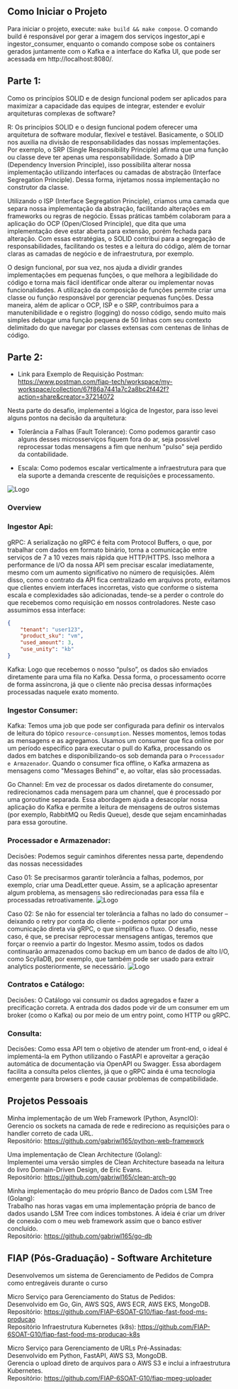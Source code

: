 ## Como Iniciar o Projeto

Para iniciar o projeto, execute: `make build && make compose`. O comando build é responsável por gerar a imagem dos serviços ingestor_api e ingestor_consumer, enquanto o comando compose sobe os containers gerados juntamente com o Kafka e a interface do Kafka UI, que pode ser acessada em http://localhost:8080/.

## Parte 1:

Como os princípios SOLID e de design funcional podem ser aplicados para maximizar a capacidade das equipes de integrar, estender e evoluir arquiteturas complexas de software?

R: Os princípios SOLID e o design funcional podem oferecer uma arquitetura de software modular, flexível e testável. Basicamente, o SOLID nos auxilia na divisão de responsabilidades das nossas implementações. Por exemplo, o SRP (Single Responsibility Principle) afirma que uma função ou classe deve ter apenas uma responsabilidade. Somado à DIP (Dependency Inversion Principle), isso possibilita alterar nossa implementação utilizando interfaces ou camadas de abstração (Interface Segregation Principle). Dessa forma, injetamos nossa implementação no construtor da classe.

Utilizando o ISP (Interface Segregation Principle), criamos uma camada que separa nossa implementação da abstração, facilitando alterações em frameworks ou regras de negócio. Essas práticas também colaboram para a aplicação do OCP (Open/Closed Principle), que dita que uma implementação deve estar aberta para extensão, porém fechada para alteração. Com essas estratégias, o SOLID contribui para a segregação de responsabilidades, facilitando os testes e a leitura do código, além de tornar claras as camadas de negócio e de infraestrutura, por exemplo.

O design funcional, por sua vez, nos ajuda a dividir grandes implementações em pequenas funções, o que melhora a legibilidade do código e torna mais fácil identificar onde alterar ou implementar novas funcionalidades. A utilização da composição de funções permite criar uma classe ou função responsável por gerenciar pequenas funções. Dessa maneira, além de aplicar o OCP, ISP e o SRP, contribuímos para a manutenibilidade e o registro (logging) do nosso código, sendo muito mais simples debugar uma função pequena de 50 linhas com seu contexto delimitado do que navegar por classes extensas com centenas de linhas de código.

## Parte 2:

- Link para Exemplo de Requisição Postman: https://www.postman.com/fiap-tech/workspace/my-workspace/collection/67f86a7441a7c2a8bc2f442f?action=share&creator=37214072

Nesta parte do desafio, implementei a lógica de Ingestor, para isso levei alguns pontos na decisão da arquitetura:

- Tolerância a Falhas (Fault Tolerance): Como podemos garantir caso alguns desses microsserviços fiquem fora do ar, seja possível reprocessar todas mensagens a fim que nenhum "pulso" seja perdido da contabilidade.

- Escala: Como podemos escalar verticalmente a infraestrutura para que ela suporte a demanda crescente de requisições e processamento.

![Logo](assets/software_architeture.png)

### Overview

### Ingestor Api:
gRPC:
A serialização no gRPC é feita com Protocol Buffers, o que, por trabalhar com dados em formato binário, torna a comunicação entre serviços de 7 a 10 vezes mais rápida que HTTP/HTTPS. Isso melhora a performance de I/O da nossa API sem precisar escalar imediatamente, mesmo com um aumento significativo no número de requisições. Além disso, como o contrato da API fica centralizado em arquivos proto, evitamos que clientes enviem interfaces incorretas, visto que conforme o sistema escala e complexidades são adicionadas, tende-se a perder o controle do que recebemos como requisição em nossos controladores. Neste caso assumimos essa interface:

```json
{
    "tenant": "user123",
    "product_sku": "vm",
    "used_amount": 3,
    "use_unity": "kb"
}
```

Kafka:
Logo que recebemos o nosso “pulso”, os dados são enviados diretamente para uma fila no Kafka. Dessa forma, o processamento ocorre de forma assíncrona, já que o cliente não precisa dessas informações processadas naquele exato momento.

### Ingestor Consumer:
Kafka:
Temos uma job que pode ser configurada para definir os intervalos de leitura do tópico `resource-consumption`. Nesses momentos, lemos todas as mensagens e as agregamos. Usamos um consumer que fica online por um período específico para executar o pull do Kafka, processando os dados em batches e disponibilizando-os sob demanda para o `Processador e Armazenador`. Quando o consumer fica offline, o Kafka armazena as mensagens como "Messages Behind" e, ao voltar, elas são processadas.

Go Channel:
Em vez de processar os dados diretamente do consumer, redirecionamos cada mensagem para um channel, que é processado por uma goroutine separada. Essa abordagem ajuda a desacoplar nossa aplicação do Kafka e permite a leitura de mensagens de outros sistemas (por exemplo, RabbitMQ ou Redis Queue), desde que sejam encaminhadas para essa goroutine.

### Processador e Armazenador:
Decisões:
Podemos seguir caminhos diferentes nessa parte, dependendo das nossas necessidades

Caso 01:
Se precisarmos garantir tolerância a falhas, podemos, por exemplo, criar uma DeadLetter queue. Assim, se a aplicação apresentar algum problema, as mensagens são redirecionadas para essa fila e processadas retroativamente.
![Logo](assets/ConsumerContratos/architeture_2.png)

Caso 02:
Se não for essencial ter tolerância a falhas no lado do consumer – deixando o retry por conta do cliente – podemos optar por uma comunicação direta via gRPC, o que simplifica o fluxo. O desafio, nesse caso, é que, se precisar reprocessar mensagens antigas, teremos que forçar o reenvio a partir do Ingestor. Mesmo assim, todos os dados continuarão armazenados como backup em um banco de dados de alto I/O, como ScyllaDB, por exemplo, que também pode ser usado para extrair analytics posteriormente, se necessário.
![Logo](assets/ConsumerContratos/architeture_1.png)

### Contratos e Catálogo:
Decisões:
O Catálogo vai consumir os dados agregados e fazer a precificação correta. A entrada dos dados pode vir de um consumer em um broker (como o Kafka) ou por meio de um entry point, como HTTP ou gRPC.

### Consulta:
Decisões:
Como essa API tem o objetivo de atender um front-end, o ideal é implementá-la em Python utilizando o FastAPI e aproveitar a geração automática de documentação via OpenAPI ou Swagger. Essa abordagem facilita a consulta pelos clientes, já que o gRPC ainda é uma tecnologia emergente para browsers e pode causar problemas de compatibilidade.

## Projetos Pessoais
Minha implementação de um Web Framework (Python, AsyncIO):<br>
Gerencio os sockets na camada de rede e redireciono as requisições para o handler correto de cada URL.<br>
Repositório: https://github.com/gabriwl165/python-web-framework

Uma implementação de Clean Architecture (Golang):<br>
Implementei uma versão simples de Clean Architecture baseada na leitura do livro Domain-Driven Design, de Eric Evans.<br>
Repositório: https://github.com/gabriwl165/clean-arch-go

Minha implementação do meu próprio Banco de Dados com LSM Tree (Golang):<br>
Trabalho nas horas vagas em uma implementação própria de banco de dados usando LSM Tree com índices tombstones. A ideia é criar um driver de conexão com o meu web framework assim que o banco estiver concluído.<br>
Repositório: https://github.com/gabriwl165/go-db

## FIAP (Pós-Graduação) - Software Architeture
Desenvolvemos um sistema de Gerenciamento de Pedidos de Compra como entregáveis durante o curso

Micro Serviço para Gerenciamento do Status de Pedidos: <br>
Desenvolvido em Go, Gin, AWS SQS, AWS ECR, AWS EKS, MongoDB.<br>
Repositório: https://github.com/FIAP-6SOAT-G10/fiap-fast-food-ms-producao<br>
Repositório Infraestrutura Kubernetes (k8s): https://github.com/FIAP-6SOAT-G10/fiap-fast-food-ms-producao-k8s<br>

Micro Serviço para Gerenciamento de URLs Pré-Assinadas:<br>
Desenvolvido em Python, FastAPI, AWS S3, MongoDB.<br>
Gerencia o upload direto de arquivos para o AWS S3 e inclui a infraestrutura Kubernetes.<br>
Repositório: https://github.com/FIAP-6SOAT-G10/fiap-mpeg-uploader